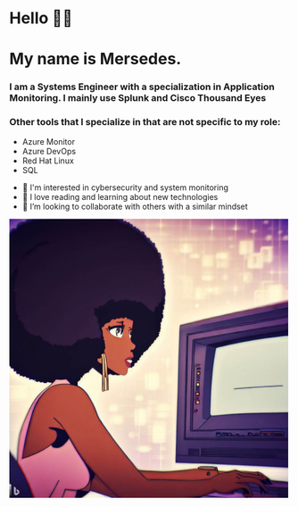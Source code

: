 <h1>Hello 👋🏾 </h1>
<h1>My name is Mersedes.</h1>
<h3>I am a Systems Engineer with a specialization in Application Monitoring. I mainly use Splunk and Cisco Thousand Eyes</h3>
<h3>Other tools that I specialize in that are not specific to my role:</h3>
<p>
    <ul>
      <li>Azure Monitor</li>
      <li>Azure DevOps</li>
       <li>Red Hat Linux</li>
       <li>SQL</li>
    </ul>
   </p>

- 👀 I'm interested in cybersecurity and system monitoring
- 🌱 I love reading and learning about new technologies
- 💞️ I’m looking to collaborate with others with a similar mindset

<p>
  <img src="_81cbe224-68b2-4281-a6e9-3ac25f9c8cf4.jpeg" height=500px width=500px>
</p>
<!---
hendersonmersedes/hendersonmersedes is a ✨ special ✨ repository because its `README.md` (this file) appears on your GitHub profile.
You can click the Preview link to take a look at your changes.
--->
